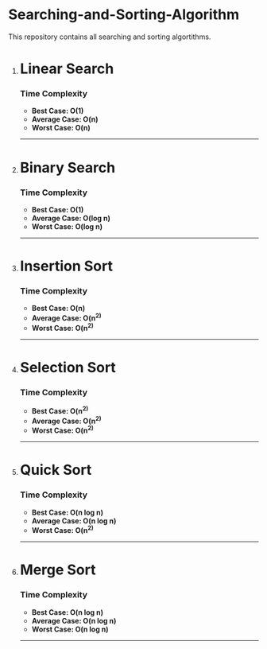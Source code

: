 # Searching-and-Sorting-Algorithm
This repository contains all searching and sorting algortithms.

<ol>
  <li><h1>Linear Search</h1></li>
  <h3>Time Complexity</h3>
  <ul>
    <li><b>Best Case: O(1)</b></li>
    <li><b>Average Case: O(n)</b></li>
    <li><b>Worst Case: O(n)</b></li>
  </ul>
  <hr>
  
  <li><h1>Binary Search</h1></li>
  <h3>Time Complexity</h3>
  <ul>
    <li><b>Best Case: O(1)</b></li>
    <li><b>Average Case: O(log n)</b></li>
    <li><b>Worst Case: O(log n)</b></li>
  </ul>
  <hr>
  
  <li><h1>Insertion Sort</h1></li>
  <h3>Time Complexity</h3>
  <ul>
    <li><b>Best Case: O(n)</b></li>
    <li><b>Average Case: O(n<sup>2)</b></li>
    <li><b>Worst Case: O(n<sup>2)</b></li>
  </ul>
  <hr>
  
  <li><h1>Selection Sort</h1></li>
  <h3>Time Complexity</h3>
  <ul>
    <li><b>Best Case: O(n<sup>2)</b></li>
    <li><b>Average Case: O(n<sup>2)</b></li>
    <li><b>Worst Case: O(n<sup>2)</b></li>
  </ul>
  <hr>
  
  <li><h1>Quick Sort</h1></li>
  <h3>Time Complexity</h3>
  <ul>
    <li><b>Best Case: O(n log n)</b></li>
    <li><b>Average Case: O(n log n)</b></li>
    <li><b>Worst Case: O(n<sup>2)</b></li>
  </ul>
  <hr>
  
  <li><h1>Merge Sort</h1></li>
  <h3>Time Complexity</h3>
  <ul>
    <li><b>Best Case: O(n log n)</b></li>
    <li><b>Average Case: O(n log n)</b></li>
    <li><b>Worst Case: O(n log n)</b></li>
  </ul>
  <hr>
 
</ol>


